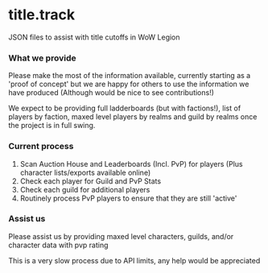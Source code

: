 # title.track
JSON files to assist with title cutoffs in WoW Legion

### What we provide
Please make the most of the information available, currently starting as a 'proof of concept' but we are happy for others to use the information we have produced (Although would be nice to see contributions!)

We expect to be providing full ladderboards (but with factions!), list of players by faction, maxed level players by realms and guild by realms once the project is in full swing.

### Current process
1. Scan Auction House and Leaderboards (Incl. PvP) for players (Plus character lists/exports available online)
2. Check each player for Guild and PvP Stats
3. Check each guild for additional players
4. Routinely process PvP players to ensure that they are still 'active'

### Assist us
Please assist us by providing maxed level characters, guilds, and/or character data with pvp rating

This is a very slow process due to API limits, any help would be appreciated
